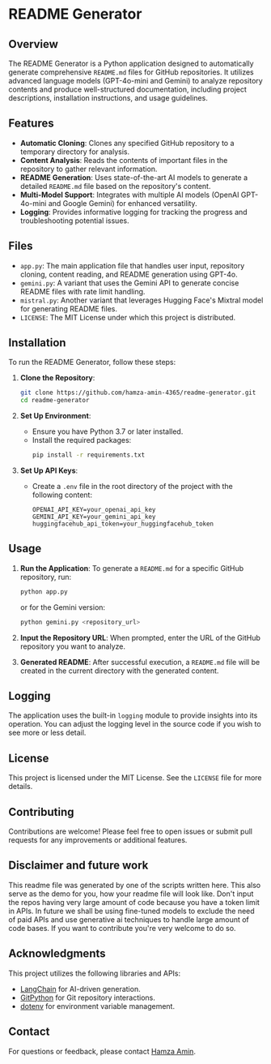 # README Generator

## Overview

The README Generator is a Python application designed to automatically generate comprehensive `README.md` files for GitHub repositories. It utilizes advanced language models (GPT-4o-mini and Gemini) to analyze repository contents and produce well-structured documentation, including project descriptions, installation instructions, and usage guidelines.

## Features

- **Automatic Cloning**: Clones any specified GitHub repository to a temporary directory for analysis.
- **Content Analysis**: Reads the contents of important files in the repository to gather relevant information.
- **README Generation**: Uses state-of-the-art AI models to generate a detailed `README.md` file based on the repository's content.
- **Multi-Model Support**: Integrates with multiple AI models (OpenAI GPT-4o-mini and Google Gemini) for enhanced versatility.
- **Logging**: Provides informative logging for tracking the progress and troubleshooting potential issues.

## Files

- `app.py`: The main application file that handles user input, repository cloning, content reading, and README generation using GPT-4o.
- `gemini.py`: A variant that uses the Gemini API to generate concise README files with rate limit handling.
- `mistral.py`: Another variant that leverages Hugging Face's Mixtral model for generating README files.
- `LICENSE`: The MIT License under which this project is distributed.

## Installation

To run the README Generator, follow these steps:

1. **Clone the Repository**:
   ```bash
   git clone https://github.com/hamza-amin-4365/readme-generator.git
   cd readme-generator
   ```

2. **Set Up Environment**:
   - Ensure you have Python 3.7 or later installed.
   - Install the required packages:
     ```bash
     pip install -r requirements.txt
     ```

3. **Set Up API Keys**:
   - Create a `.env` file in the root directory of the project with the following content:
     ```plaintext
     OPENAI_API_KEY=your_openai_api_key
     GEMINI_API_KEY=your_gemini_api_key
     huggingfacehub_api_token=your_huggingfacehub_token
     ```

## Usage

1. **Run the Application**:
   To generate a `README.md` for a specific GitHub repository, run:
   ```bash
   python app.py
   ```
   or for the Gemini version:
   ```bash
   python gemini.py <repository_url>
   ```

2. **Input the Repository URL**:
   When prompted, enter the URL of the GitHub repository you want to analyze.

3. **Generated README**:
   After successful execution, a `README.md` file will be created in the current directory with the generated content.

## Logging

The application uses the built-in `logging` module to provide insights into its operation. You can adjust the logging level in the source code if you wish to see more or less detail.

## License

This project is licensed under the MIT License. See the `LICENSE` file for more details.

## Contributing

Contributions are welcome! Please feel free to open issues or submit pull requests for any improvements or additional features.

## Disclaimer and future work
This readme file was generated by one of the scripts written here. This also serve as the demo for you, how your readme file will look like. Don't input the repos having very large amount of code because you have a token limit in APIs. In future we shall be using fine-tuned models to exclude the need of paid APIs and use generative ai techniques to handle large amount of code bases. If you want to contribute you're very welcome to do so.

## Acknowledgments

This project utilizes the following libraries and APIs:
- [LangChain](https://langchain.com/) for AI-driven generation.
- [GitPython](https://gitpython.readthedocs.io/en/stable/) for Git repository interactions.
- [dotenv](https://pypi.org/project/python-dotenv/) for environment variable management.

## Contact

For questions or feedback, please contact [Hamza Amin](mailto:mh4070685@gmail.com).

